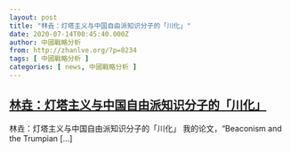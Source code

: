 ```yaml
---
layout: post
title: "林垚：灯塔主义与中国自由派知识分子的「川化」"
date: 2020-07-14T00:45:40.000Z
author: 中國戰略分析
from: http://zhanlve.org/?p=8234
tags: [ 中國戰略分析 ]
categories: [ news, 中國戰略分析 ]
---
```

<!--1594687540000-->
[林垚：灯塔主义与中国自由派知识分子的「川化」](http://zhanlve.org/?p=8234)
------

<div>
林垚：灯塔主义与中国自由派知识分子的「川化」 我的论文，“Beaconism and the Trumpian [&#8230;]
</div>

